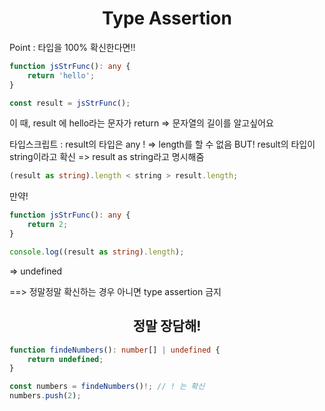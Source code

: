 <h1 align="center">
Type Assertion</h1>

Point : 타입을 100% 확신한다면!!

```ts
function jsStrFunc(): any {
	return 'hello';
}

const result = jsStrFunc();
```

이 때, result 에 hello라는 문자가 return => 문자열의 길이를 알고싶어요

타입스크립트 : result의 타입은 any ! => length를 할 수 없음
BUT! result의 타입이 string이라고 확신 => result as string라고 명시해줌

```ts
(result as string).length < string > result.length;
```

만약!

```ts
function jsStrFunc(): any {
	return 2;
}

console.log((result as string).length);
```

=> undefined

==> 정말정말 확신하는 경우 아니면 type assertion 금지

<h2 align="center">
정말 장담해!</h2>

```ts
function findeNumbers(): number[] | undefined {
	return undefined;
}

const numbers = findeNumbers()!; // ! 는 확신
numbers.push(2);
```
